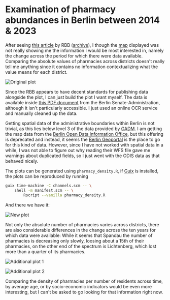 # Examination of pharmacy abundances in Berlin between 2014 & 2023

After seeing
[this article](https://www.rbb24.de/wirtschaft/beitrag/2024/10/apothekensterben-berlin-brandenburg-ahrensfelde.html)
by RBB ([archive](https://archive.is/YsyWU)), I though the
[map](https://www.datawrapper.de/_/cVmHP/) displayed was not really showing me
the information I would be most interested in, namely the change across the
period for which there were data available. Comparing the absolute values of
pharmacies across districts doesn't really tell me anything since it contains no
information contextualizing what the value means for each district.

![Original plot](/original_plot_screenshot.png "Screenshot of the original
interactive plot in the article.")

Since the RBB appears to have decent standards for publishing data alongside the
plot, I can just build the plot I want myself. The data is available inside
[this PDF document](https://pardok.parlament-berlin.de/starweb/adis/citat/VT/19/SchrAnfr/S19-19998.pdf)
from the Berlin Senate-Administration, although it isn't particularly
accessible. I just used an online OCR service and manually cleaned up the data.

Getting spatial data of the administrative boundaries within Berlin is not
trivial, as this lies below level 3 of the data provided by
[GADM](https://gadm.org). I am getting the map data from the
[Berlin Open Data Information Office](https://daten.odis-berlin.de/), but this
offering is deprecated and instead, it seems the
[Berlin Geoportal](https://gdi.berlin.de/geonetwork/srv/ger/catalog.search#/metadata/f91871d1-8e8e-3910-baa0-61defd811c88)
is the place to go for this kind of data. However, since I have not worked with
spatial data in a while, I was not able to figure out why reading their WFS file
gave me warnings about duplicated fields, so I just went with the ODIS data as
that behaved nicely.

The plots can be generated using `pharmacy_density.R`, if
[Guix](https://guix.gnu.org/) is installed, the plots can be reproduced by
running

```sh
guix time-machine -C channels.scm -- \
    shell -m manifest.scm -- \
        Rscript --vanilla pharmacy_density.R
```

And there we have it:

![New plot](/period_change_map.png "Map showing the relative change in
pharmacies from 2014 to 2023.")

Not only the absolute number of pharmacies varies across districts, there are
also considerable differences in the change across the ten years for which data
were available: While it seems that Spandau the number of pharmacies is
decreasing only slowly, loosing about a 15th of their pharmacies, on the other
end of the spectrum is Lichtenberg, which lost more than a quarter of its
pharmacies.

![Additional plot 1](/period_change_plot.png "Barplot for change in number per
district.")

![Additional plot 2](/counts_by_time_plot.png "Number of pharmacies per district
over time.")

Comparing the density of pharmacies per number of residents across time, by
average age, or by socio-economic indicators would be even more interesting, but
I can't be asked to go looking for that information right now.
